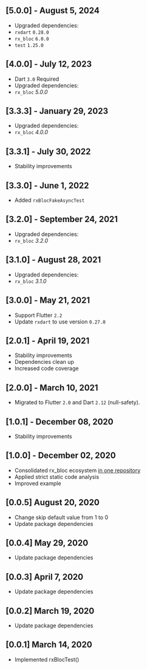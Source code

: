 ## [5.0.0] - August 5, 2024
* Upgraded dependencies:
* `rxdart` `0.28.0`
* `rx_bloc` `6.0.0`
* `test` `1.25.0`

## [4.0.0] - July 12, 2023
* Dart `3.0` Required
* Upgraded dependencies:
* `rx_bloc` *5.0.0*

## [3.3.3] - January 29, 2023
* Upgraded dependencies:
* `rx_bloc` *4.0.0*

## [3.3.1] - July 30, 2022
* Stability improvements

## [3.3.0] - June 1, 2022
* Added `rxBlocFakeAsyncTest`

## [3.2.0] - September 24, 2021
* Upgraded dependencies:
* `rx_bloc` *3.2.0*

## [3.1.0] - August 28, 2021
* Upgraded dependencies:
* `rx_bloc` *3.1.0*

## [3.0.0] - May 21, 2021
* Support Flutter `2.2`
* Update `rxdart` to use version `0.27.0`

## [2.0.1] - April 19, 2021
* Stability improvements
* Dependencies clean up
* Increased code coverage

## [2.0.0] - March 10, 2021
* Migrated to Flutter `2.0` and Dart `2.12` (null-safety).

## [1.0.1] - December 08, 2020
* Stability improvements

## [1.0.0] - December 02, 2020
* Consolidated rx_bloc ecosystem [in one repository](https://github.com/Prime-Holding/rx_bloc)
* Applied strict static code analysis
* Improved example

## [0.0.5] August 20, 2020
* Change skip default value from 1 to 0
* Update package dependencies

## [0.0.4] May 29, 2020
* Update package dependencies

## [0.0.3] April 7, 2020
* Update package dependencies

## [0.0.2] March 19, 2020
* Update package dependencies

## [0.0.1] March 14, 2020
* Implemented rxBlocTest()

